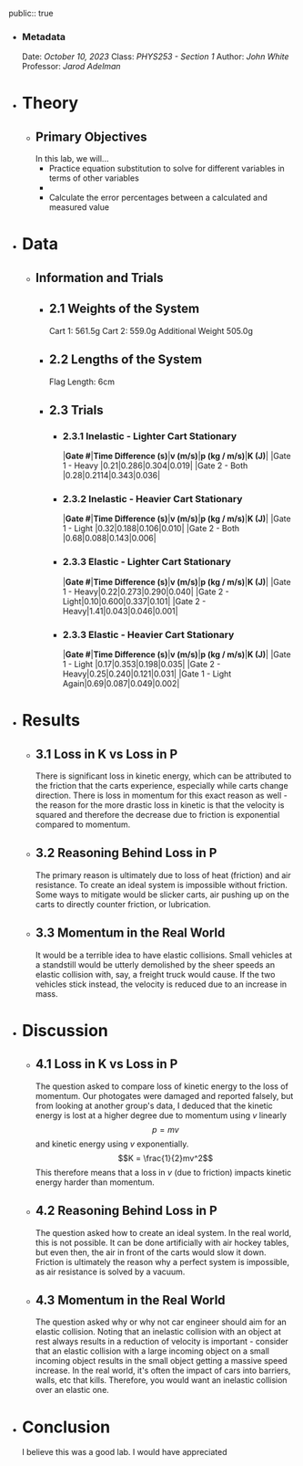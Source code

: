 public:: true

- ### Metadata
  Date: *October 10, 2023*
  Class: *PHYS253 - Section 1*
  Author: *John White*
  Professor: *Jarod Adelman*
- # Theory
	- ## Primary Objectives
	  In this lab, we will...
	  * Practice equation substitution to solve for different variables in terms of other variables
	  * 
	  * Calculate the error percentages between a calculated and measured value
- # Data
	- ## Information and Trials
		- ## 2.1 Weights of the System
		  Cart 1: 561.5g
		  Cart 2: 559.0g
		  Additional Weight 505.0g
		- ## 2.2 Lengths of the System
		  Flag Length: 6cm
		- ## 2.3 Trials
			- ### 2.3.1 Inelastic - Lighter Cart Stationary
			  |**Gate #**|**Time Difference (s)**|**v (m/s)**|**p (kg / m/s)**|**K (J)**|
			  |Gate 1 - Heavy |0.21|0.286|0.304|0.019|
			  |Gate 2 - Both |0.28|0.2114|0.343|0.036|
			- ### 2.3.2 Inelastic - Heavier Cart Stationary
			  |**Gate #**|**Time Difference (s)**|**v (m/s)**|**p (kg / m/s)**|**K (J)**|
			  |Gate 1 - Light |0.32|0.188|0.106|0.010|
			  |Gate 2 - Both |0.68|0.088|0.143|0.006|
			- ### 2.3.3 Elastic - Lighter Cart Stationary
			  |**Gate #**|**Time Difference (s)**|**v (m/s)**|**p (kg / m/s)**|**K (J)**|
			  |Gate 1 - Heavy|0.22|0.273|0.290|0.040|
			  |Gate 2 - Light|0.10|0.600|0.337|0.101|
			  |Gate 2 - Heavy|1.41|0.043|0.046|0.001|
			- ### 2.3.3 Elastic - Heavier Cart Stationary
			  |**Gate #**|**Time Difference (s)**|**v (m/s)**|**p (kg / m/s)**|**K (J)**|
			  |Gate 1 - Light |0.17|0.353|0.198|0.035|
			  |Gate 2 - Heavy|0.25|0.240|0.121|0.031|
			  |Gate 1 - Light Again|0.69|0.087|0.049|0.002|
- # Results
	- ## 3.1 Loss in K vs Loss in P
	  There is significant loss in kinetic energy, which can be attributed to the friction that the carts experience, especially while carts change direction. There is loss in momentum for this exact reason as well - the reason for the more drastic loss in kinetic is that the velocity is squared and therefore the decrease due to friction is exponential compared to momentum.
	- ## 3.2 Reasoning Behind Loss in P
	  The primary reason is ultimately due to loss of heat (friction) and air resistance. To create an ideal system is impossible without friction. Some ways to mitigate would be slicker carts, air pushing up on the carts to directly counter friction, or lubrication.
	- ## 3.3 Momentum in the Real World
	  It would be a terrible idea to have elastic collisions. Small vehicles at a standstill would be utterly demolished by the sheer speeds an elastic collision with, say, a freight truck would cause. If the two vehicles stick instead, the velocity is reduced due to an increase in mass.
- # Discussion
	- ## 4.1 Loss in K vs Loss in P
	  The question asked to compare loss of kinetic energy to the loss of momentum. Our photogates were damaged and reported falsely, but from looking at another group's data, I deduced that the kinetic energy is lost at a higher degree due to momentum using *v* linearly 
	  $$p = mv$$
	  and kinetic energy using *v* exponentially.
	  $$K = \frac{1}{2}mv^2$$
	  This therefore means that a loss in *v* (due to friction) impacts kinetic energy harder than momentum.
	- ## 4.2 Reasoning Behind Loss in P
	  The question asked how to create an ideal system. In the real world, this is not possible. It can be done artificially with air hockey tables, but even then, the air in front of the carts would slow it down. Friction is ultimately the reason why a perfect system is impossible, as air resistance is solved by a vacuum.
	- ## 4.3 Momentum in the Real World
	  The question asked why or why not car engineer should aim for an elastic collision. Noting that an inelastic collision with an object at rest always results in a reduction of velocity is important - consider that an elastic collision with a large incoming object on a small incoming object results in the small object getting a massive speed increase. In the real world, it's often the impact of cars into barriers, walls, etc that kills. Therefore, you would want an inelastic collision over an elastic one.
- # Conclusion
  I believe this was a good lab. I would have appreciated